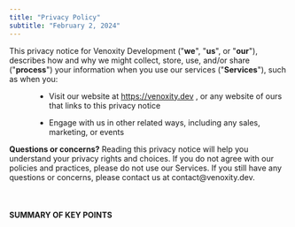 ```yaml
---
title: "Privacy Policy"
subtitle: "February 2, 2024"
---
```


<div>
    <span>
        <span>
            <span>
                This privacy notice for Venoxity Development ("<strong>we</strong>", "<strong>us</strong>", or "<strong>our</strong>"), describes how and why we might collect, store, use, and/or share ("<strong>process</strong>") your information when you use our services ("<strong>Services</strong>"), such as when you:
            </span>
        </span>
    </span>
</div>
<ul style="margin-left: 3rem; list-style-type: disc;">
    <li style="margin-top: 0.5rem; margin-bottom: 0.5rem;">
        <span>
            Visit our website at
        </span>
        <span>
            <a href="https://venoxity.dev" target="_blank">https://venoxity.dev</a>
        </span>
        <span>
            , or any website of ours that links to this privacy notice
        </span>
    </li>
</ul>
<ul style="margin-left: 3rem; list-style-type: disc;">
    <li style="margin-top: 0.5rem; margin-bottom: 0.5rem;">
        <span>
            <span>
                <span>
                    Engage with us in other related ways, including any sales, marketing, or events
                </span>
            </span>
        </span>
    </li>
</ul>
<div>
    <span>
        <span>
            <span>
                <strong>Questions or concerns?</strong> Reading this privacy notice will help you understand your privacy rights and choices. If you do not agree with our policies and practices, please do not use our Services. If you still have any questions or concerns, please contact us at contact@venoxity.dev.
            </span>
        </span>
    </span>
</div>
<div>
    <br />
</div>
<div>
    <br />
</div>
<div>
    <br />
</div>
<div>
    <strong>
        <span>
            <span>
                SUMMARY OF KEY POINTS
            </span>
        </span>
    </strong>
</div>
